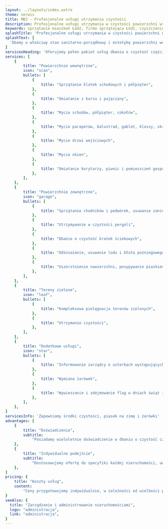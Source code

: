 ```yaml
---
layout: ../layouts/index.astro
theme: serwis
title: MBJ - Profesjonalne usługi utrzymania czystości
description: Profesjonalne usługi utrzymania w czystości powierzchni wszelkich nieruchomości na terenie Łodzi
keywords: sprzątanie mieszkań Łódź, firma sprzątająca Łódź, czyszczenie nieruchomości mieszkaniowych, sprzątanie klatek schodowych, profesjonalne sprzątanie Łódź
splashTitle: 'Profesjonalne usługi utrzymania w czystości powierzchni wszelkich nieruchomości'
splashText: [
  'Dbamy o właściwy stan sanitarno-porządkowy i estetykę powierzchni wewnętrznych, zewnętrznych i terenów zielonych',
]
servicesHeading: 'Oferujemy pełen pakiet usług dbania o czystość części wspólnych nieruchomości'
services: [
	{
		title: "Powierzchnie wewnętrzne",
		icon: "scan",
		bullets: [
			{
				title: "Sprzątanie klatek schodowych i półpięter",
			},
			{
				title: "Omiatanie z kurzu i pajęczyny",
			},
			{
				title: "Mycie schodów, półpięter, cokołów",
			},
			{
				title: "Mycie parapetów, balustrad, gablot, kloszy, skrzynek na listy, szafek energetycznych",
			},
			{
				title: "Mycie drzwi wejściowych",
			},
			{
				title: "Mycie okien",
			},
			{
				title: "Omiatanie korytarzy, piwnic i pomieszczeń gospodarczych",
			},
		],
	},
	{
		title: "Powierzchnie zewnętrzne",
		icon: "garage",
		bullets: [
			{
				title: "Sprzątanie chodników i podwórek, usuwanie zanieczyszczeń",
			},
			{
				title: "Utrzymywanie w czystości pergoli",
			},
			{
				title: "Dbanie o czystość kratek ściekowych",
			},
			{
				title: "Odśnieżanie, usuwanie lodu i błota pośniegowego w sezonie zimowym",
			},
			{
				title: "Uszorstnienie nawierzchni, posypywanie piaskiem zewnętrznych ciągów komunikacyjnych w okresie zimowym lub niezwłocznie po wystąpieniu okoliczności, do uzyskania stanu bezpieczeństwa użytkowników",
			},
		],
	},
	{
		title: "Tereny zielone",
		icon: "leaf",
		bullets: [
			{
				title: "Kompleksowa pielęgnacja terenów zielonych",
			},
			{
				title: "Utrzymanie czystości",
			},
		],
	},
	{
		title: "Dodatkowe usługi",
		icon: "star",
		bullets: [
			{
				title: "Informowanie zarządcy o usterkach występujących na terenie posesji",
			},
			{
				title: "Wymiana żarówek",
			},
			{
				title: "Wywieszanie i zdejmowanie flag w dniach świąt i uroczystości państwowych",
			},
		],
	},
]
servicesInfo: 'Zapewniamy środki czystości, piasek na zimę i żarówki'
advantages: [
	{
		title: "Doświadczenie",
		subtitle:
			"Posiadamy wieloletnie doświadczenie w dbaniu o czystość części wspólnych nieruchomości mieszkaniowych w Łodzi",
	},
	{
		title: "Indywidualne podejście",
		subtitle:
			"Dostosowujemy ofertę do specyfiki każdej nieruchomości, uwzględniając jej potrzeby i oczekiwania klientów",
	},
]
pricing: {
	title: "Koszty usług",
	content:
		"Ceny przygotowujemy indywidualnie, w zależności od wielkości powierzchni i zakresu wykonywanych czynności.",
}
seeAlso: {
  title: "Zarządzanie i administrowanie nieruchomościami",
  logo: "administracja",
  link: "administracja",
}
---
```

